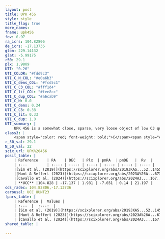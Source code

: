 ```yaml
---
layout: post
title: UPK 456
style: style
title_flag: true
more_names: 
fname: upk456
fov: 0.97
ra_icrs: 104.82806
de_icrs: -17.13736
glon: 229.14132
glat: -5.99175
r50: 29.1
plx: 1.9809
UTI: "0.26"
UTI_COLOR: "#fdd9c3"
UTI_C_N_COL: "#e0a6b3"
UTI_C_dens_COL: "#fcd5c1"
UTI_C_C3_COL: "#fff1d4"
UTI_C_lit_COL: "#fee8cc"
UTI_C_dup_COL: "#a6cab9"
UTI_C_N: 0.0
UTI_C_dens: 0.24
UTI_C_C3: 0.38
UTI_C_lit: 0.33
UTI_C_dup: 1.0
UTI_summary: |
    UPK 456 is a somewhat close, sparse, very loose object of low C3 quality. It is poorly studied in the literature.<br><br><span style="color: #99180f; font-weight: bold;">Warning: </span>contains less than 25 stars with <i>P>0.5</i> estimated.
class3: |
    <span style="color: red; font-weight: bold;">C</span><span style="color: #FFC300; font-weight: bold;">B</span>
r_50_val: 29.1
N_50_val: 22
scix_url: UPK%20456
posit_table: |
    | Reference    | RA    | DEC   | Plx  | pmRA  | pmDE   |  Rv  |
    | :---         | :---: | :---: | :---: | :---: | :---: | :---: |
    |[Sim et al. (2019)](https://scixplorer.org/abs/2019JKAS...52..145S) | 104.811 | -17.092 | -- | -7.62 | 0.18 | -- |
    |[Hunt & Reffert (2023)](https://scixplorer.org/abs/2023A%26A...673A.114H) | 104.822 | -16.772 | 1.994 | -7.75 | 0.18 | 17.166 |
    |[Cavallo et al. (2024)](https://scixplorer.org/abs/2024AJ....167...12C) | 104.863 | -17.187 | 1.996 | -- | -- | -- |
    | **UCC** |104.828 | -17.137 | 1.981 | -7.651 | 0.14 | 21.197 | 
cds_radec: 104.82806,-17.13736
carousel: UCC_HUNT23
fpars_table: |
    | Reference |  Values |
    | :---  |  :---:  |
    | [Sim et al. (2019)](https://scixplorer.org/abs/2019JKAS...52..145S) | `d_pc=506, log(age)=7.95` |
    | [Hunt & Reffert (2023)](https://scixplorer.org/abs/2023A%26A...673A.114H) | `AV50=0.07, diffAV50=0.238, MOD50=8.371, logAge50=7.843` |
    | [Cavallo et al. (2024)](https://scixplorer.org/abs/2024AJ....167...12C) | `AV50=0.43, dMod50=8.46, logAge50=7.95, [Fe/H]50=-0.38` |
shared_table: |
    
---
```

